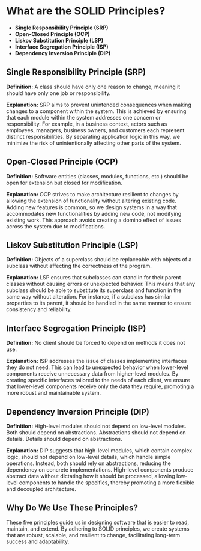 # What are the SOLID Principles?

- **Single Responsibility Principle (SRP)**
- **Open-Closed Principle (OCP)**
- **Liskov Substitution Principle (LSP)**
- **Interface Segregation Principle (ISP)**
- **Dependency Inversion Principle (DIP)**

## Single Responsibility Principle (SRP)

**Definition:**
A class should have only one reason to change, meaning it should have only one job or responsibility.

**Explanation:**
SRP aims to prevent unintended consequences when making changes to a component within the system. This is achieved by ensuring that each module within the system addresses one concern or responsibility. For example, in a business context, actors such as employees, managers, business owners, and customers each represent distinct responsibilities. By separating application logic in this way, we minimize the risk of unintentionally affecting other parts of the system.

## Open-Closed Principle (OCP)

**Definition:**
Software entities (classes, modules, functions, etc.) should be open for extension but closed for modification.

**Explanation:**
OCP strives to make architecture resilient to changes by allowing the extension of functionality without altering existing code. Adding new features is common, so we design systems in a way that accommodates new functionalities by adding new code, not modifying existing work. This approach avoids creating a domino effect of issues across the system due to modifications.

## Liskov Substitution Principle (LSP)

**Definition:**
Objects of a superclass should be replaceable with objects of a subclass without affecting the correctness of the program.

**Explanation:**
LSP ensures that subclasses can stand in for their parent classes without causing errors or unexpected behavior. This means that any subclass should be able to substitute its superclass and function in the same way without alteration. For instance, if a subclass has similar properties to its parent, it should be handled in the same manner to ensure consistency and reliability.

## Interface Segregation Principle (ISP)

**Definition:**
No client should be forced to depend on methods it does not use.

**Explanation:**
ISP addresses the issue of classes implementing interfaces they do not need. This can lead to unexpected behavior when lower-level components receive unnecessary data from higher-level modules. By creating specific interfaces tailored to the needs of each client, we ensure that lower-level components receive only the data they require, promoting a more robust and maintainable system.

## Dependency Inversion Principle (DIP)

**Definition:**
High-level modules should not depend on low-level modules. Both should depend on abstractions. Abstractions should not depend on details. Details should depend on abstractions.

**Explanation:**
DIP suggests that high-level modules, which contain complex logic, should not depend on low-level details, which handle simple operations. Instead, both should rely on abstractions, reducing the dependency on concrete implementations. High-level components produce abstract data without dictating how it should be processed, allowing low-level components to handle the specifics, thereby promoting a more flexible and decoupled architecture.

## Why Do We Use These Principles?

These five principles guide us in designing software that is easier to read, maintain, and extend. By adhering to SOLID principles, we create systems that are robust, scalable, and resilient to change, facilitating long-term success and adaptability.